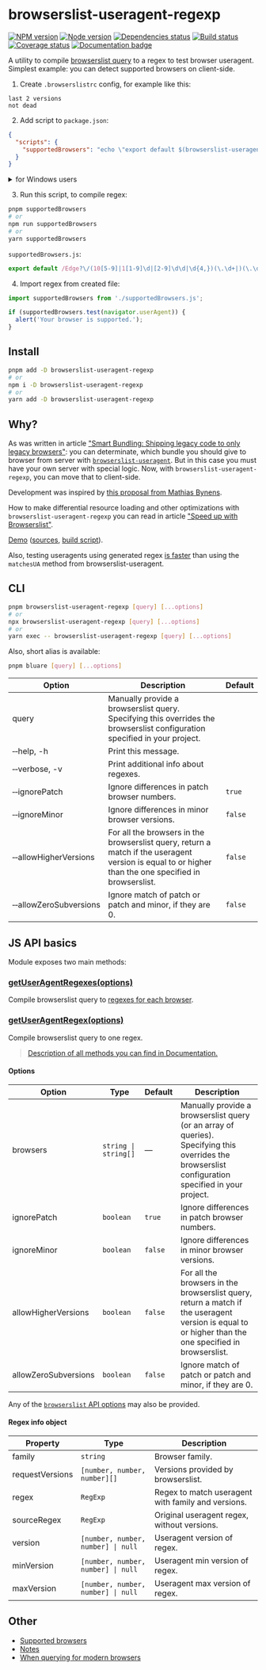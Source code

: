 # browserslist-useragent-regexp

[![NPM version][npm]][npm-url]
[![Node version][node]][node-url]
[![Dependencies status][deps]][deps-url]
[![Build status][build]][build-url]
[![Coverage status][coverage]][coverage-url]
[![Documentation badge][documentation]][documentation-url]

[npm]: https://img.shields.io/npm/v/browserslist-useragent-regexp.svg
[npm-url]: https://npmjs.com/package/browserslist-useragent-regexp

[node]: https://img.shields.io/node/v/browserslist-useragent-regexp.svg
[node-url]: https://nodejs.org

[deps]: https://img.shields.io/librariesio/release/npm/browserslist-useragent-regexp
[deps-url]: https://libraries.io/npm/browserslist-useragent-regexp/tree

[build]: https://img.shields.io/github/actions/workflow/status/browserslist/browserslist-useragent-regexp/ci.yml?branch=master
[build-url]: https://github.com/browserslist/browserslist-useragent-regexp/actions

[coverage]: https://img.shields.io/codecov/c/github/browserslist/browserslist-useragent-regexp.svg
[coverage-url]: https://app.codecov.io/gh/browserslist/browserslist-useragent-regexp

[documentation]: https://img.shields.io/badge/API-Documentation-2b7489.svg
[documentation-url]: https://browserslist.github.io/browserslist-useragent-regexp

A utility to compile [browserslist query](https://github.com/browserslist/browserslist#queries) to a regex to test browser useragent. Simplest example: you can detect supported browsers on client-side.

1) Create `.browserslistrc` config, for example like this:

```
last 2 versions
not dead
```

2) Add script to `package.json`:

```json
{
  "scripts": {
    "supportedBrowsers": "echo \"export default $(browserslist-useragent-regexp --allowHigherVersions);\" > supportedBrowsers.js"
  }
}
```

<details>
  <summary>for Windows users</summary>

```json
{
  "scripts": {
    "supportedBrowsers": "(echo export default && browserslist-useragent-regexp --allowHigherVersions) > supportedBrowsers.js"
  }
}
```

</details>

3) Run this script, to compile regex:

```bash
pnpm supportedBrowsers
# or
npm run supportedBrowsers
# or
yarn supportedBrowsers
```

`supportedBrowsers.js`:

```js
export default /Edge?\/(10[5-9]|1[1-9]\d|[2-9]\d\d|\d{4,})(\.\d+|)(\.\d+|)|Firefox\/(10[4-9]|1[1-9]\d|[2-9]\d\d|\d{4,})\.\d+(\.\d+|)|Chrom(ium|e)\/(10[5-9]|1[1-9]\d|[2-9]\d\d|\d{4,})\.\d+(\.\d+|)|Maci.* Version\/(15\.([6-9]|\d{2,})|(1[6-9]|[2-9]\d|\d{3,})\.\d+)([,.]\d+|)( Mobile\/\w+|) Safari\/|Chrome.+OPR\/(9\d|\d{3,})\.\d+\.\d+|(CPU[ +]OS|iPhone[ +]OS|CPU[ +]iPhone|CPU IPhone OS|CPU iPad OS)[ +]+(15[._]([6-9]|\d{2,})|(1[6-9]|[2-9]\d|\d{3,})[._]\d+)([._]\d+|)|Opera Mini|Android:?[ /\-](10[6-9]|1[1-9]\d|[2-9]\d{2}|\d{4,})(\.\d+|)(\.\d+|)|Mobile Safari.+OPR\/(6[4-9]|[7-9]\d|\d{3,})\.\d+\.\d+|Android.+Firefox\/(10[5-9]|1[1-9]\d|[2-9]\d\d|\d{4,})\.\d+(\.\d+|)|Android.+Chrom(ium|e)\/(10[6-9]|1[1-9]\d|[2-9]\d\d|\d{4,})\.\d+(\.\d+|)|Android.+(UC? ?Browser|UCWEB|U3)[ /]?(13\.([4-9]|\d{2,})|(1[4-9]|[2-9]\d|\d{3,})\.\d+)\.\d+|SamsungBrowser\/(1[7-9]|[2-9]\d|\d{3,})\.\d+|Android.+MQQBrowser\/(13(\.([1-9]|\d{2,})|)|(1[4-9]|[2-9]\d|\d{3,})(\.\d+|))(\.\d+|)|K[Aa][Ii]OS\/(2\.([5-9]|\d{2,})|([3-9]|\d{2,})\.\d+)(\.\d+|)/;
```

4) Import regex from created file:

```js
import supportedBrowsers from './supportedBrowsers.js';

if (supportedBrowsers.test(navigator.userAgent)) {
  alert('Your browser is supported.');
}
```

## Install

```bash
pnpm add -D browserslist-useragent-regexp
# or
npm i -D browserslist-useragent-regexp
# or
yarn add -D browserslist-useragent-regexp
```

## Why?

As was written in article ["Smart Bundling: Shipping legacy code to only legacy browsers"](https://www.smashingmagazine.com/2018/10/smart-bundling-legacy-code-browsers/): you can determinate, which bundle you should give to browser from server with [`browserslist-useragent`](https://github.com/browserslist/browserslist-useragent). But in this case you must have your own server with special logic. Now, with `browserslist-useragent-regexp`, you can move that to client-side.

Development was inspired by [this proposal from Mathias Bynens](https://twitter.com/mathias/status/1105857829393653761).

How to make differential resource loading and other optimizations with `browserslist-useragent-regexp` you can read in article ["Speed up with Browserslist"](https://dev.to/dangreen/speed-up-with-browserslist-30lh).

[Demo](https://browserslist.github.io/browserslist-useragent-regexp/demo.html) ([sources](https://github.com/browserslist/browserslist-useragent-regexp/blob/7cf6afb7da2b6c77179abb8b8bd1bbcb61cf376a/docs/demo.html#L17-L29), [build script](https://github.com/browserslist/browserslist-useragent-regexp/blob/7cf6afb7da2b6c77179abb8b8bd1bbcb61cf376a/examples/buildDemo.js#L61-L74)).

Also, testing useragents using generated regex [is faster](https://gist.github.com/dangreen/55c41072d8891efd3a772a4739d6cd9d) than using the `matchesUA` method from browserslist-useragent.

## CLI

```bash
pnpm browserslist-useragent-regexp [query] [...options]
# or
npx browserslist-useragent-regexp [query] [...options]
# or
yarn exec -- browserslist-useragent-regexp [query] [...options]
```

Also, short alias is available:

```bash
pnpm bluare [query] [...options]
```

| Option | Description | Default |
|--------|-------------|---------|
| query | Manually provide a browserslist query. Specifying this overrides the browserslist configuration specified in your project. | |
| &#x2011;&#x2011;help, -h | Print this message. | |
| &#x2011;&#x2011;verbose, -v | Print additional info about regexes. | |
| &#x2011;&#x2011;ignorePatch | Ignore differences in patch browser numbers. | `true` |
| &#x2011;&#x2011;ignoreMinor | Ignore differences in minor browser versions. | `false` |
| &#x2011;&#x2011;allowHigherVersions | For all the browsers in the browserslist query, return a match if the useragent version is equal to or higher than the one specified in browserslist. | `false` |
| &#x2011;&#x2011;allowZeroSubversions | Ignore match of patch or patch and minor, if they are 0. | `false` |

## JS API basics

Module exposes two main methods:

### [getUserAgentRegexes(options)](https://browserslist.github.io/browserslist-useragent-regexp/functions/getUserAgentRegexes.html)

Compile browserslist query to [regexes for each browser](#regex-info-object).

### [getUserAgentRegex(options)](https://browserslist.github.io/browserslist-useragent-regexp/functions/getUserAgentRegex.html)

Compile browserslist query to one regex.

> [Description of all methods you can find in Documentation.](https://browserslist.github.io/browserslist-useragent-regexp/index.html)

#### Options

| Option | Type | Default | Description |
|--------|------|---------|-------------|
| browsers | `string \| string[]` | — | Manually provide a browserslist query (or an array of queries). Specifying this overrides the browserslist configuration specified in your project. |
| ignorePatch | `boolean` | `true` | Ignore differences in patch browser numbers. |
| ignoreMinor | `boolean` | `false` | Ignore differences in minor browser versions. |
| allowHigherVersions | `boolean` | `false` | For all the browsers in the browserslist query, return a match if the useragent version is equal to or higher than the one specified in browserslist. |
| allowZeroSubversions | `boolean` | `false` | Ignore match of patch or patch and minor, if they are 0. |

Any of the [`browserslist` API options](https://github.com/browserslist/browserslist#js-api) may also be provided.

#### Regex info object

| Property | Type | Description |
|----------|------|-------------|
| family | `string` | Browser family. |
| requestVersions | `[number, number, number][]` | Versions provided by browserslist. |
| regex | `RegExp` | Regex to match useragent with family and versions. |
| sourceRegex | `RegExp` | Original useragent regex, without versions. |
| version | `[number, number, number] \| null` | Useragent version of regex. |
| minVersion | `[number, number, number] \| null` | Useragent min version of regex. |
| maxVersion | `[number, number, number] \| null` | Useragent max version of regex. |

## Other

- [Supported browsers](https://github.com/browserslist/browserslist-useragent#supported-browsers)
- [Notes](https://github.com/browserslist/browserslist-useragent#notes)
- [When querying for modern browsers](https://github.com/browserslist/browserslist-useragent#when-querying-for-modern-browsers)
